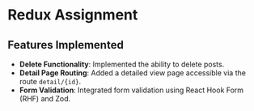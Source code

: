 # Redux Assignment

## Features Implemented

- **Delete Functionality**: Implemented the ability to delete posts.
- **Detail Page Routing**: Added a detailed view page accessible via the route `detail/{id}`.
- **Form Validation**: Integrated form validation using React Hook Form (RHF) and Zod.
